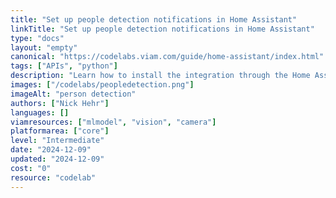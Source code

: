 ```yaml
---
title: "Set up people detection notifications in Home Assistant"
linkTitle: "Set up people detection notifications in Home Assistant"
type: "docs"
layout: "empty"
canonical: "https://codelabs.viam.com/guide/home-assistant/index.html"
tags: ["APIs", "python"]
description: "Learn how to install the integration through the Home Assistant Community Store (HACS) and use a vision service to detect people from a camera connected to Home Assistant."
images: ["/codelabs/peopledetection.png"]
imageAlt: "person detection"
authors: ["Nick Hehr"]
languages: []
viamresources: ["mlmodel", "vision", "camera"]
platformarea: ["core"]
level: "Intermediate"
date: "2024-12-09"
updated: "2024-12-09"
cost: "0"
resource: "codelab"
---
```

